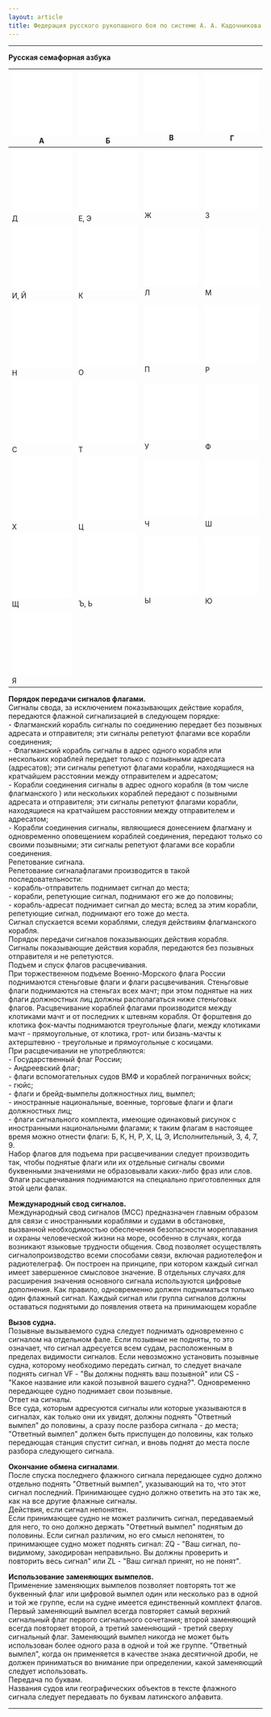 ```yaml
---
layout: article
title: Федерация русского рукопашного боя по системе А. А. Кадочникова
---
```

* * *



**Русская семафорная азбука**

![](school3.5.1/image001.gif) А | ![](school3.5.1/image002.gif) Б | ![](school3.5.1/image003.gif) В | ![](school3.5.1/image004.gif) Г 
---|---|---|---
![](school3.5.1/image005.gif) Д | ![](school3.5.1/image006.gif) Е, Э | ![](school3.5.1/image007.gif) Ж | ![](school3.5.1/image008.gif) З 
![](school3.5.1/image009.gif) И, Й | ![](school3.5.1/image010.gif) К | ![](school3.5.1/image011.gif) Л | ![](school3.5.1/image012.gif) М 
![](school3.5.1/image013.gif) Н | ![](school3.5.1/image014.gif) О | ![](school3.5.1/image015.gif) П | ![](school3.5.1/image016.gif) Р 
![](school3.5.1/image017.gif) С | ![](school3.5.1/image018.gif) Т | ![](school3.5.1/image019.gif) У | ![](school3.5.1/image020.gif) Ф 
![](school3.5.1/image021.gif) Х | ![](school3.5.1/image022.gif) Ц | ![](school3.5.1/image023.gif) Ч | ![](school3.5.1/image024.gif) Ш 
![](school3.5.1/image025.gif) Щ | ![](school3.5.1/image026.gif) Ъ, Ь | ![](school3.5.1/image027.gif) Ы | ![](school3.5.1/image028.gif) Ю 
![](school3.5.1/image029.gif) Я |    |    |    
  
  


**Порядок передачи сигналов флагами.**  
Сигналы свода, за исключением показывающих действие корабля, передаются
флажной сигнализацией в следующем порядке:  
\- Флагманский корабль сигналы по соединению передает без позывных адресата и
отправителя; эти сигналы репетуют флагами все корабли соединения;  
\- Флагманский корабль сигналы в адрес одного корабля или нескольких кораблей
передает только с позывными адресата (адресатов); эти сигналы репетуют флагами
корабли, находящиеся на кратчайшем расстоянии между отправителем и адресатом;  
\- Корабли соединения сигналы в адрес одного корабля (в том числе флагманского
) или нескольких кораблей передают с позывными адресата и отправителя; эти
сигналы репетуют флагами корабли, находящиеся на кратчайшем расстоянии между
отправителем и адресатом;  
\- Корабли соединения сигналы, являющиеся донесением флагману и одновременно
оповещением кораблей соединения, передают только со своими позывными; эти
сигналы репетуют флагами все корабли соединения.  
Репетование сигнала.  
Репетование сигналафлагами производится в такой последовательности:  
\- корабль-отправитель поднимает сигнал до места;  
\- корабли, репетующие сигнал, поднимают его же до половины;  
\- корабль-адресат поднимает сигнал до места; вслед за этим корабли,
репетующие сигнал, поднимают его тоже до места.  
Сигнал спускается всеми кораблями, следуя действиям флагманского корабля.  
Порядок передачи сигналов показывающих действия корабля.  
Сигналы показывающие действия корабля, передаются без позывных отправителя и
не репетуются.  
Подъем и спуск флагов расцвечивания.  
При торжественном подъеме Военно-Морского флага России поднимаются стеньговые
флаги и флаги расцвечивания. Стеньговые флаги поднимаются на стеньгах всех
мачт; при этом поднятые на них флаги должностных лиц должны располагаться ниже
стеньговых флагов. Расцвечивание кораблей флагами производится между клотиками
мачт и от последних к штевням корабля. От форштевня до клотика фок-мачты
поднимаются треугольные флаги, между клотиками мачт - прямоугольные, от
клотика, грот- или бизань-мачты к ахтерштевню - треугольные и прямоугольные с
косицами.  
При расцвечивании не употребляются:  
\- Государственный флаг России;  
\- Андреевский флаг;  
\- флаги вспомогательных судов ВМФ и кораблей пограничных войск;  
\- гюйс;  
\- флаги и брейд-вымпелы должностных лиц, вымпел;  
\- иностранные национальные, военные, торговые флаги и флаги должностных лиц;  
\- флаги сигнального комплекта, имеющие одинаковый рисунок с иностранными
национальными флагами; к таким флагам в настоящее время можно отнести флаги:
Б, К, Н, Р, Х, Ц, Э, Исполнительный, 3, 4, 7, 9.  
Набор флагов для подъема при расцвечивании следует производить так, чтобы
поднятые флаги или их отдельные сигналы своими буквенными значениями не
образовывали каких-либо фраз или слов. Флаги расцвечивания поднимаются на
специально приготовленных для этой цели фалах.  
  
**Международный свод сигналов.**  
Международный свод сигналов (МСС) предназначен главным образом для связи с
иностранными кораблями и судами в обстановке, вызванной необходимостью
обеспечения безопасности мореплавания и охраны человеческой жизни на море,
особенно в случаях, когда возникают языковые трудности общения. Свод позволяет
осуществлять сигналопроизводство всеми способами связи, включая радиотелефон и
радиотелеграф. Он построен на принципе, при котором каждый сигнал имеет
завершенное смысловое значение. В отдельных случаях для расширения значения
основного сигнала используются цифровые дополнения. Как правило, одновременно
должен подниматься только один флажный сигнал. Каждый сигнал или группа
сигналов должны оставаться поднятыми до появления ответа на принимающем
корабле

**Вызов судна.**  
Позывные вызываемого судна следует поднимать одновременно с сигналом на
отдельном фале. Если позывные не подняты, то это означает, что сигнал
адресуется всем судам, расположенным в пределах видимости сигналов. Если
невозможно установить позывные судна, которому необходимо передать сигнал, то
следует вначале поднять сигнал VF - "Вы должны поднять ваш позывной" или CS -
"Какое название или какой позывной вашего судна?". Одновременно передающее
судно поднимает свои позывные.  
Ответ на сигналы.  
Все суда, которым адресуются сигналы или которые указываются в сигналах, как
только они их увидят, должны поднять "Ответный вымпел" до половины, а сразу
после разбора сигнала - до места; "Ответный вымпел" должен быть приспущен до
половины, как только передающая станция спустит сигнал, и вновь поднят до
места после разбора следующего сигнала.  
  
**Окончание обмена сигналами**.  
После спуска последнего флажного сигнала передающее судно должно отдельно
поднять "Ответный вымпел", указывающий на то, что этот сигнал последний.
Принимающее судно должно ответить на это так же, как на все другие флажные
сигналы.  
Действия, если сигнал непонятен.  
Если принимающее судно не может различить сигнал, передаваемый для него, то
оно должно держать "Ответный вымпел" поднятым до половины. Если сигнал
различим, но его смысл непонятен, то принимающее судно может поднять сигнал:
ZQ - "Ваш сигнал, по-видимому, закодирован неправильно. Вы должны проверить и
повторить весь сигнал" или ZL - "Ваш сигнал принят, но не понят".  
  
**Использование заменяющих вымпелов.**  
Применение заменяющих вымпелов позволяет повторять тот же буквенный флаг или
цифровой вымпел один или несколько раз в одной и той же группе, если на судне
имеется единственный комплект флагов. Первый заменяющий вымпел всегда
повторяет самый верхний сигнальный флаг первого сигнального сочетания; второй
заменяющий всегда повторяет второй, а третий заменяющий - третий сверху
сигнальный флаг. Заменяющий вымпел никогда не может быть использован более
одного раза в одной и той же группе. "Ответный вымпел", когда он применяется в
качестве знака десятичной дроби, не должен приниматься во внимание при
определении, какой заменяющий следует использовать.  
Передача по буквам.  
Названия судов или географических объектов в тексте флажного сигнала следует
передавать по буквам латинского алфавита.  




* * *

